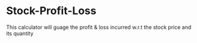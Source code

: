 # Stock-Profit-Loss
 This calculator will guage the profit & loss incurred w.r.t the stock price and its quantity
